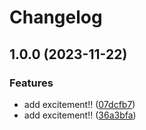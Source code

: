 # Changelog

## 1.0.0 (2023-11-22)


### Features

* add excitement!! ([07dcfb7](https://github.com/nbbeeken/my-cool-package/commit/07dcfb7440efb79dc565d540f0cee17cbbe16032))
* add excitement!! ([36a3bfa](https://github.com/nbbeeken/my-cool-package/commit/36a3bfaad3b9162f37b87b610762e2c9dd890207))
